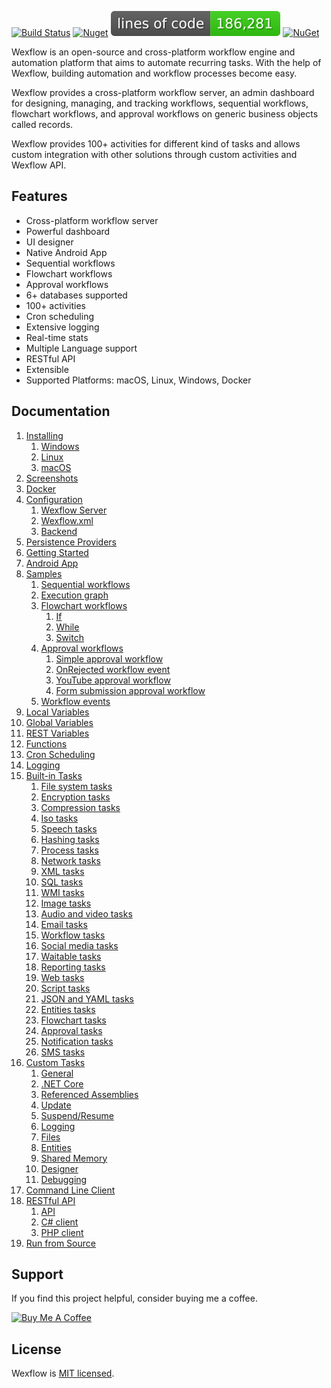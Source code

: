 [![Build Status](https://aelassas.visualstudio.com/wexflow/_apis/build/status/aelassas.wexflow?branchName=main)](https://aelassas.visualstudio.com/wexflow/_build/latest?definitionId=3&branchName=main) [![Nuget](https://img.shields.io/nuget/dt/wexflow)](https://www.nuget.org/packages/Wexflow/) [![](https://raw.githubusercontent.com/aelassas/wexflow/refs/heads/loc/badge.svg)](https://github.com/aelassas/wexflow/actions/workflows/loc.yml) [![NuGet](https://img.shields.io/nuget/v/Wexflow.svg)](https://www.nuget.org/packages/Wexflow/)

<!--
[![](https://img.shields.io/badge/docs-wiki-brightgreen)](https://github.com/aelassas/wexflow/wiki)
[![](https://raw.githubusercontent.com/aelassas/wexflow/refs/heads/loc/badge.svg)](https://github.com/aelassas/wexflow/actions/workflows/loc.yml)
[![Latest release](https://img.shields.io/github/v/release/aelassas/wexflow?label=Release&logo=github)](https://github.com/aelassas/wexflow/releases/latest)
-->

Wexflow is an open-source and cross-platform workflow engine and automation platform that aims to automate recurring tasks. With the help of Wexflow, building automation and workflow processes become easy.

Wexflow provides a cross-platform workflow server, an admin dashboard for designing, managing, and tracking workflows, sequential workflows, flowchart workflows, and approval workflows on generic business objects called records.

Wexflow provides 100+ activities for different kind of tasks and allows custom integration with other solutions through custom activities and Wexflow API.

## Features

* Cross-platform workflow server
* Powerful dashboard
* UI designer
* Native Android App
* Sequential workflows
* Flowchart workflows
* Approval workflows
* 6+ databases supported
* 100+ activities
* Cron scheduling
* Extensive logging
* Real-time stats
* Multiple Language support
* RESTful API
* Extensible
* Supported Platforms: macOS, Linux, Windows, Docker

## Documentation

1. [Installing](https://github.com/aelassas/wexflow/wiki/Installing)
    1. [Windows](https://github.com/aelassas/wexflow/wiki/Installing#windows-net)
    2. [Linux](https://github.com/aelassas/wexflow/wiki/Installing#linux-net-core)
    3. [macOS](https://github.com/aelassas/wexflow/wiki/Installing#macos-net-core)
2. [Screenshots](https://github.com/aelassas/wexflow/wiki/Screenshots)
3. [Docker](https://github.com/aelassas/wexflow/wiki/Docker)
4. [Configuration](https://github.com/aelassas/wexflow/wiki/Configuration)
   1. [Wexflow Server](https://github.com/aelassas/wexflow/wiki/Configuration#wexflow-server)
   2. [Wexflow.xml](https://github.com/aelassas/wexflow/wiki/Configuration#wexflowxml)
   3. [Backend](https://github.com/aelassas/wexflow/wiki/Configuration#backend)
5. [Persistence Providers](https://github.com/aelassas/wexflow/wiki/Persistence-Providers)
6. [Getting Started](https://github.com/aelassas/wexflow/wiki/Getting-Started)
7. [Android App](https://github.com/aelassas/wexflow/wiki/Android-App)
8. [Samples](https://github.com/aelassas/wexflow/wiki/Samples)
   1. [Sequential workflows](https://github.com/aelassas/wexflow/wiki/Samples#sequential-workflows)
   2. [Execution graph](https://github.com/aelassas/wexflow/wiki/Samples#execution-graph)
   3. [Flowchart workflows](https://github.com/aelassas/wexflow/wiki/Samples#flowchart-workflows)
       1. [If](https://github.com/aelassas/wexflow/wiki/Samples#if)
       2. [While](https://github.com/aelassas/wexflow/wiki/Samples#while)
       3. [Switch](https://github.com/aelassas/wexflow/wiki/Samples#switch)
   4. [Approval workflows](https://github.com/aelassas/wexflow/wiki/Samples#approval-workflows)
        1. [Simple approval workflow](https://github.com/aelassas/wexflow/wiki/Samples#simple-approval-workflow)
        2. [OnRejected workflow event](https://github.com/aelassas/wexflow/wiki/Samples#onrejected-workflow-event)
        3. [YouTube approval workflow](https://github.com/aelassas/wexflow/wiki/Samples#youtube-approval-workflow)
        4. [Form submission approval workflow](https://github.com/aelassas/wexflow/wiki/Samples#form-submission-approval-workflow)
   5. [Workflow events](https://github.com/aelassas/wexflow/wiki/Samples#workflow-events)
10. [Local Variables](https://github.com/aelassas/wexflow/wiki/Local-Variables)
11. [Global Variables](https://github.com/aelassas/wexflow/wiki/Global-Variables)
12. [REST Variables](https://github.com/aelassas/wexflow/wiki/REST-Variables)
12. [Functions](https://github.com/aelassas/wexflow/wiki/Functions)
13. [Cron Scheduling](https://github.com/aelassas/wexflow/wiki/Cron-Scheduling)
14. [Logging](https://github.com/aelassas/wexflow/wiki/Logging)
9. [Built-in Tasks](https://github.com/aelassas/wexflow/wiki/Tasks)
    1. [File system tasks](https://github.com/aelassas/Wexflow/wiki/Tasks#file-system-tasks)
    2. [Encryption tasks](https://github.com/aelassas/Wexflow/wiki/Tasks#encryption-tasks)
    3. [Compression tasks](https://github.com/aelassas/Wexflow/wiki/Tasks#compression-tasks)
    4. [Iso tasks](https://github.com/aelassas/Wexflow/wiki/Tasks#iso-tasks)
    5. [Speech tasks](https://github.com/aelassas/Wexflow/wiki/Tasks#speech-tasks)
    6. [Hashing tasks](https://github.com/aelassas/Wexflow/wiki/Tasks#hashing-tasks)
    7. [Process tasks](https://github.com/aelassas/Wexflow/wiki/Tasks#process-tasks)
    8. [Network tasks](https://github.com/aelassas/Wexflow/wiki/Tasks#network-tasks)
    9. [XML tasks](https://github.com/aelassas/Wexflow/wiki/Tasks#xml-tasks)
    10. [SQL tasks](https://github.com/aelassas/Wexflow/wiki/Tasks#sql-tasks)
    11. [WMI tasks](https://github.com/aelassas/Wexflow/wiki/Tasks#wmi-tasks)
    12. [Image tasks](https://github.com/aelassas/Wexflow/wiki/Tasks#image-tasks)
    13. [Audio and video tasks](https://github.com/aelassas/Wexflow/wiki/Tasks#audio-and-video-tasks)
    14. [Email tasks](https://github.com/aelassas/Wexflow/wiki/Tasks#email-tasks)
    15. [Workflow tasks](https://github.com/aelassas/Wexflow/wiki/Tasks#workflow-tasks)
    16. [Social media tasks](https://github.com/aelassas/Wexflow/wiki/Tasks#social-media-tasks)
    17. [Waitable tasks](https://github.com/aelassas/Wexflow/wiki/Tasks#waitable-tasks)
    18. [Reporting tasks](https://github.com/aelassas/Wexflow/wiki/Tasks#reporting-tasks)
    19. [Web tasks](https://github.com/aelassas/Wexflow/wiki/Tasks#web-tasks)
    20. [Script tasks](https://github.com/aelassas/Wexflow/wiki/Tasks#script-tasks)
    21. [JSON and YAML tasks](https://github.com/aelassas/Wexflow/wiki/Tasks#json-and-yaml-tasks)
    22. [Entities tasks](https://github.com/aelassas/Wexflow/wiki/Tasks#entities-tasks)
    23. [Flowchart tasks](https://github.com/aelassas/Wexflow/wiki/Tasks#flowchart-tasks)
    24. [Approval tasks](https://github.com/aelassas/Wexflow/wiki/Tasks#approval-tasks)
    25. [Notification tasks](https://github.com/aelassas/Wexflow/wiki/Tasks#notification-tasks)
    26. [SMS tasks](https://github.com/aelassas/Wexflow/wiki/Tasks#sms-tasks)
15. [Custom Tasks](https://github.com/aelassas/wexflow/wiki/Custom-Tasks)
    1. [General](https://github.com/aelassas/wexflow/wiki/Custom-Tasks#general)
    2. [.NET Core](https://github.com/aelassas/wexflow/wiki/Custom-Tasks#net-core)
    3. [Referenced Assemblies](https://github.com/aelassas/wexflow/wiki/Custom-Tasks#referenced-assemblies)
    4. [Update](https://github.com/aelassas/wexflow/wiki/Custom-Tasks#update)
    5. [Suspend/Resume](https://github.com/aelassas/wexflow/wiki/Custom-Tasks#suspendresume)
    6. [Logging](https://github.com/aelassas/wexflow/wiki/Custom-Tasks#logging)
    7. [Files](https://github.com/aelassas/wexflow/wiki/Custom-Tasks#files)
    8. [Entities](https://github.com/aelassas/wexflow/wiki/Custom-Tasks#entities)
    10. [Shared Memory](https://github.com/aelassas/wexflow/wiki/Custom-Tasks#shared-memory)
    11. [Designer](https://github.com/aelassas/wexflow/wiki/Custom-Tasks#designer)
    12. [Debugging](https://github.com/aelassas/wexflow/wiki/Custom-Tasks#debugging)
16. [Command Line Client](https://github.com/aelassas/wexflow/wiki/Command-Line-Client)
17. [RESTful API](https://github.com/aelassas/wexflow/wiki/RESTful-API)
    1. [API](https://github.com/aelassas/wexflow/wiki/RESTful-API)
    2. [C# client](https://github.com/aelassas/wexflow/wiki/C%23-Client)
    3. [PHP client](https://github.com/aelassas/wexflow/wiki/PHP-client)
18. [Run from Source](https://github.com/aelassas/wexflow/wiki/Run-From-Source)

## Support

If you find this project helpful, consider buying me a coffee.

<a href="https://www.buymeacoffee.com/aelassas" target="_blank"><img src="https://cdn.buymeacoffee.com/buttons/v2/default-yellow.png" alt="Buy Me A Coffee" style="height: 60px !important;width: 217px !important;" ></a>

<!--
## Sponsors

[![JetBrains](https://wexflow.github.io/content/jetbrains.png)](https://www.jetbrains.com/)
-->

## License

Wexflow is [MIT licensed](https://github.com/aelassas/wexflow/blob/main/LICENSE.txt).
